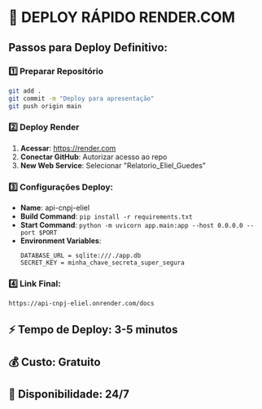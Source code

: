 # 🚀 DEPLOY RÁPIDO RENDER.COM

## Passos para Deploy Definitivo:

### 1️⃣ Preparar Repositório
```bash
git add .
git commit -m "Deploy para apresentação"
git push origin main
```

### 2️⃣ Deploy Render
1. **Acessar**: https://render.com
2. **Conectar GitHub**: Autorizar acesso ao repo
3. **New Web Service**: Selecionar "Relatorio_Eliel_Guedes"

### 3️⃣ Configurações Deploy:
- **Name**: api-cnpj-eliel
- **Build Command**: `pip install -r requirements.txt`
- **Start Command**: `python -m uvicorn app.main:app --host 0.0.0.0 --port $PORT`
- **Environment Variables**:
  ```
  DATABASE_URL = sqlite:///./app.db
  SECRET_KEY = minha_chave_secreta_super_segura
  ```

### 4️⃣ Link Final:
```
https://api-cnpj-eliel.onrender.com/docs
```

## ⚡ Tempo de Deploy: 3-5 minutos
## 💰 Custo: Gratuito
## 🔄 Disponibilidade: 24/7